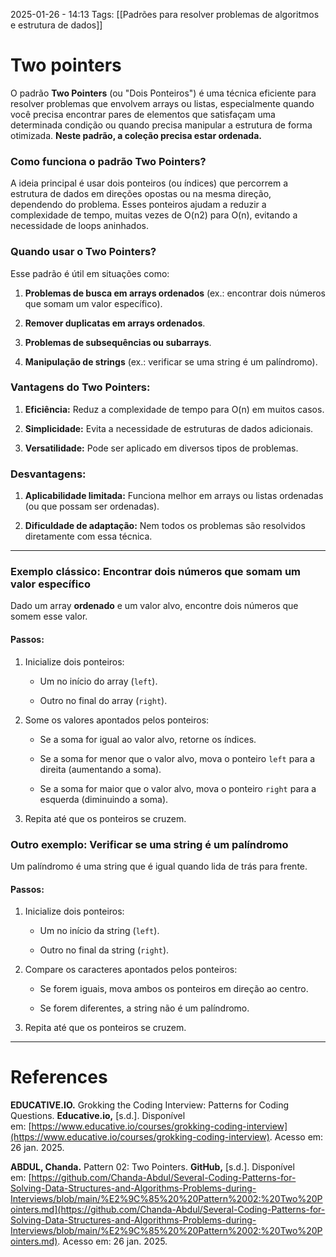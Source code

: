 2025-01-26 - 14:13
Tags: [[Padrões para resolver problemas de algoritmos e estrutura de dados]]

# Two pointers

O padrão **Two Pointers** (ou "Dois Ponteiros") é uma técnica eficiente para resolver problemas que envolvem arrays ou listas, especialmente quando você precisa encontrar pares de elementos que satisfaçam uma determinada condição ou quando precisa manipular a estrutura de forma otimizada. **Neste padrão, a coleção precisa estar ordenada.**

### Como funciona o padrão Two Pointers?

A ideia principal é usar dois ponteiros (ou índices) que percorrem a estrutura de dados em direções opostas ou na mesma direção, dependendo do problema. Esses ponteiros ajudam a reduzir a complexidade de tempo, muitas vezes de O(n2) para O(n), evitando a necessidade de loops aninhados.

### Quando usar o Two Pointers?

Esse padrão é útil em situações como:

1. **Problemas de busca em arrays ordenados** (ex.: encontrar dois números que somam um valor específico).
    
2. **Remover duplicatas em arrays ordenados**.
    
3. **Problemas de subsequências ou subarrays**.
    
4. **Manipulação de strings** (ex.: verificar se uma string é um palíndromo).

### Vantagens do Two Pointers:

1. **Eficiência:** Reduz a complexidade de tempo para O(n) em muitos casos.
    
2. **Simplicidade:** Evita a necessidade de estruturas de dados adicionais.
    
3. **Versatilidade:** Pode ser aplicado em diversos tipos de problemas.
    

### Desvantagens:

1. **Aplicabilidade limitada:** Funciona melhor em arrays ou listas ordenadas (ou que possam ser ordenadas).
    
2. **Dificuldade de adaptação:** Nem todos os problemas são resolvidos diretamente com essa técnica.

---

### Exemplo clássico: Encontrar dois números que somam um valor específico

Dado um array **ordenado** e um valor alvo, encontre dois números que somem esse valor.

#### Passos:

1. Inicialize dois ponteiros:
    
    - Um no início do array (`left`).
        
    - Outro no final do array (`right`).
        
2. Some os valores apontados pelos ponteiros:
    
    - Se a soma for igual ao valor alvo, retorne os índices.
        
    - Se a soma for menor que o valor alvo, mova o ponteiro `left` para a direita (aumentando a soma).
        
    - Se a soma for maior que o valor alvo, mova o ponteiro `right` para a esquerda (diminuindo a soma).
        
3. Repita até que os ponteiros se cruzem.


### Outro exemplo: Verificar se uma string é um palíndromo

Um palíndromo é uma string que é igual quando lida de trás para frente.

#### Passos:

1. Inicialize dois ponteiros:
    
    - Um no início da string (`left`).
        
    - Outro no final da string (`right`).
        
2. Compare os caracteres apontados pelos ponteiros:
    
    - Se forem iguais, mova ambos os ponteiros em direção ao centro.
        
    - Se forem diferentes, a string não é um palíndromo.
        
3. Repita até que os ponteiros se cruzem.

---

# References

**EDUCATIVE.IO.** Grokking the Coding Interview: Patterns for Coding Questions. **Educative.io,** [s.d.]. Disponível em: [https://www.educative.io/courses/grokking-coding-interview](https://www.educative.io/courses/grokking-coding-interview). Acesso em: 26  jan. 2025.

**ABDUL, Chanda.** Pattern 02: Two Pointers. **GitHub,** [s.d.]. Disponível em: [https://github.com/Chanda-Abdul/Several-Coding-Patterns-for-Solving-Data-Structures-and-Algorithms-Problems-during-Interviews/blob/main/%E2%9C%85%20%20Pattern%2002:%20Two%20Pointers.md](https://github.com/Chanda-Abdul/Several-Coding-Patterns-for-Solving-Data-Structures-and-Algorithms-Problems-during-Interviews/blob/main/%E2%9C%85%20%20Pattern%2002:%20Two%20Pointers.md). Acesso em: 26  jan. 2025.
